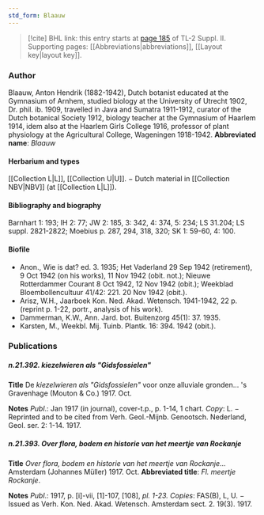 ```yaml
---
std_form: Blaauw
---
```


> [!cite] BHL link: this entry starts at [page 185](https://www.biodiversitylibrary.org/page/33265382) of TL-2 Suppl. II.
> Supporting pages: [[Abbreviations|abbreviations]], [[Layout key|layout key]].

### Author

Blaauw, Anton Hendrik (1882-1942), Dutch botanist educated at the Gymnasium of Arnhem, studied biology at the University of Utrecht 1902, Dr. phil. ib. 1909, travelled in Java and Sumatra 1911-1912, curator of the Dutch botanical Society 1912, biology teacher at the Gymnasium of Haarlem 1914, idem also at the Haarlem Girls College 1916, professor of plant physiology at the Agricultural College, Wageningen 1918-1942. 
**Abbreviated name**: *Blaauw*

#### Herbarium and types

[[Collection L|L]], [[Collection U|U]]. − Dutch material in [[Collection NBV|NBV]] (at [[Collection L|L]]).

#### Bibliography and biography

Barnhart 1: 193; IH 2: 77; JW 2: 185, 3: 342, 4: 374, 5: 234; LS 31.204; LS suppl. 2821-2822; Moebius p. 287, 294, 318, 320; SK 1: 59-60, 4: 100.

#### Biofile

- Anon., Wie is dat? ed. 3. 1935; Het Vaderland 29 Sep 1942 (retirement), 9 Oct 1942 (on his works), 11 Nov 1942 (obit. not.); Nieuwe Rotterdammer Courant 8 Oct 1942, 12 Nov 1942 (obit.); Weekblad Bloembollencultuur 41/42: 221. 20 Nov 1942 (obit.).
- Arisz, W.H., Jaarboek Kon. Ned. Akad. Wetensch. 1941-1942, 22 p. (reprint p. 1-22, portr., analysis of his work).
- Dammerman, K.W., Ann. Jard. bot. Buitenzorg 45(1): 37. 1935.
- Karsten, M., Weekbl. Mij. Tuinb. Plantk. 16: 394. 1942 (obit.).

### Publications

##### n.21.392. kiezelwieren als "Gidsfossielen"

**Title**
De *kiezelwieren als "Gidsfossielen"* voor onze alluviale gronden... 's Gravenhage (Mouton & Co.) 1917. Oct.

**Notes**
*Publ*.: Jan 1917 (in journal), cover-t.p., p. 1-14, 1 chart. *Copy*: L. − Reprinted and to be cited from Verh. Geol.-Mijnb. Genootsch. Nederland, Geol. ser. 2: 1-14. 1917.

##### n.21.393. Over flora, bodem en historie van het meertje van Rockanje

**Title**
*Over flora, bodem en historie van het meertje van Rockanje*... Amsterdam (Johannes Müller) 1917. Oct.
**Abbreviated title**: *Fl. meertje Rockanje*.

**Notes**
*Publ*.: 1917, p. \[i\]-vii, \[1\]-107, \[108\], *pl. 1-23.* *Copies*: FAS(B), L, U. − Issued as Verh. Kon. Ned. Akad. Wetensch. Amsterdam sect. 2. 19(3). 1917.

